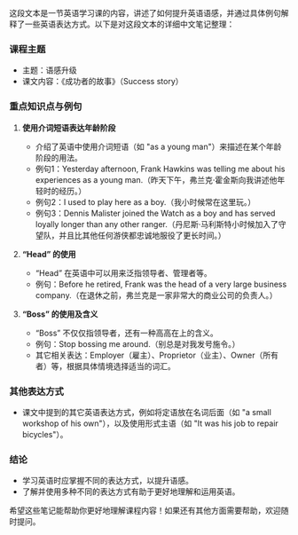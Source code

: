 这段文本是一节英语学习课的内容，讲述了如何提升英语语感，并通过具体例句解释了一些英语表达方式。以下是对这段文本的详细中文笔记整理：

### 课程主题
- 主题：语感升级
- 课文内容：《成功者的故事》（Success story）

### 重点知识点与例句
1. **使用介词短语表达年龄阶段**
   - 介绍了英语中使用介词短语（如 "as a young man"）来描述在某个年龄阶段的用法。
   - 例句1：Yesterday afternoon, Frank Hawkins was telling me about his experiences as a young man.（昨天下午，弗兰克·霍金斯向我讲述他年轻时的经历。）
   - 例句2：I used to play here as a boy.（我小时候常在这里玩。）
   - 例句3：Dennis Malister joined the Watch as a boy and has served loyally longer than any other ranger.（丹尼斯·马利斯特小时候加入了守望队，并且比其他任何游侠都忠诚地服役了更长时间。）

2. **“Head” 的使用**
   - “Head” 在英语中可以用来泛指领导者、管理者等。
   - 例句：Before he retired, Frank was the head of a very large business company.（在退休之前，弗兰克是一家非常大的商业公司的负责人。）

3. **“Boss” 的使用及含义**
   - “Boss” 不仅仅指领导者，还有一种高高在上的含义。
   - 例句：Stop bossing me around.（别总是对我发号施令。）
   - 其它相关表达：Employer（雇主）、Proprietor（业主）、Owner（所有者）等，根据具体情境选择适当的词汇。

### 其他表达方式
- 课文中提到的其它英语表达方式，例如将定语放在名词后面（如 "a small workshop of his own"），以及使用形式主语（如 "It was his job to repair bicycles"）。

### 结论
- 学习英语时应掌握不同的表达方式，以提升语感。
- 了解并使用多种不同的表达方式有助于更好地理解和运用英语。

希望这些笔记能帮助你更好地理解课程内容！如果还有其他方面需要帮助，欢迎随时提问。
